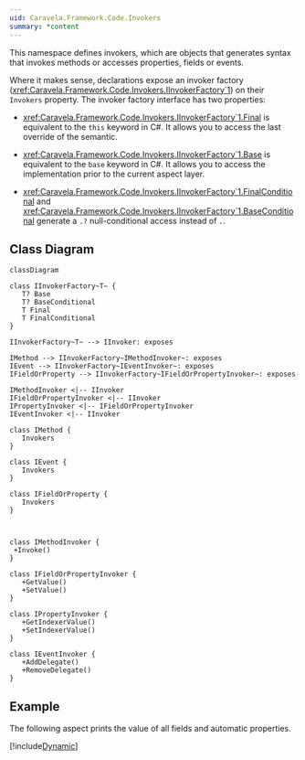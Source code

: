 ```yaml
---
uid: Caravela.Framework.Code.Invokers
summary: *content
---
```

This namespace defines invokers, which are objects that generates syntax that invokes methods or accesses properties, fields or events.

Where it makes sense, declarations expose an invoker factory (<xref:Caravela.Framework.Code.Invokers.IInvokerFactory`1>) on their `Invokers` property. 
The invoker factory interface has two properties:

-  <xref:Caravela.Framework.Code.Invokers.IInvokerFactory`1.Final> is equivalent to the `this` keyword in C#. It allows you to access the last override
   of the semantic.

-  <xref:Caravela.Framework.Code.Invokers.IInvokerFactory`1.Base> is equivalent to the `base` keyword in C#. It allows you to access the implementation
   prior to the current aspect layer.

-  <xref:Caravela.Framework.Code.Invokers.IInvokerFactory`1.FinalConditional> and <xref:Caravela.Framework.Code.Invokers.IInvokerFactory`1.BaseConditional> generate a `.?` null-conditional access instead of `.`.


## Class Diagram

```mermaid
classDiagram

class IInvokerFactory~T~ {
   T? Base
   T? BaseConditional
   T Final
   T FinalConditional
}

IInvokerFactory~T~ --> IInvoker: exposes

IMethod --> IInvokerFactory~IMethodInvoker~: exposes
IEvent --> IInvokerFactory~IEventInvoker~: exposes
IFieldOrProperty --> IInvokerFactory~IFieldOrPropertyInvoker~: exposes

IMethodInvoker <|-- IInvoker
IFieldOrPropertyInvoker <|-- IInvoker
IPropertyInvoker <|-- IFieldOrPropertyInvoker
IEventInvoker <|-- IInvoker

class IMethod {
   Invokers
}

class IEvent {
   Invokers
}

class IFieldOrProperty {
   Invokers
}



class IMethodInvoker {
 +Invoke()
}

class IFieldOrPropertyInvoker {
   +GetValue()
   +SetValue()
}

class IPropertyInvoker {
   +GetIndexerValue()
   +SetIndexerValue()
}

class IEventInvoker {
   +AddDelegate()
   +RemoveDelegate()
}

```

## Example

The following aspect prints the value of all fields and automatic properties.

[!include[Dynamic](../../code/Caravela.Documentation.SampleCode.AspectFramework/PrintFieldValues.cs)]